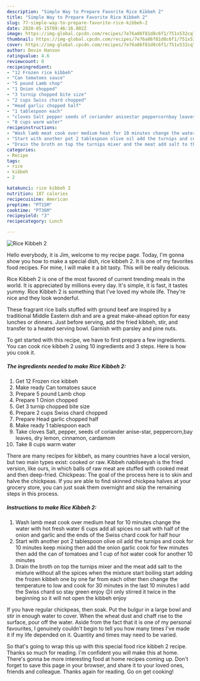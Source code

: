 ```yaml
---
description: "Simple Way to Prepare Favorite Rice Kibbeh 2"
title: "Simple Way to Prepare Favorite Rice Kibbeh 2"
slug: 77-simple-way-to-prepare-favorite-rice-kibbeh-2
date: 2020-05-15T09:46:16.802Z
image: https://img-global.cpcdn.com/recipes/7e76a86f81d8c6f1/751x532cq70/rice-kibbeh-2-recipe-main-photo.jpg
thumbnail: https://img-global.cpcdn.com/recipes/7e76a86f81d8c6f1/751x532cq70/rice-kibbeh-2-recipe-main-photo.jpg
cover: https://img-global.cpcdn.com/recipes/7e76a86f81d8c6f1/751x532cq70/rice-kibbeh-2-recipe-main-photo.jpg
author: Devin Hanson
ratingvalue: 4.6
reviewcount: 8
recipeingredient:
- "12 Frozen rice kibbeh"
- "Can tomatoes sauce"
- "5 pound Lamb chop"
- "1 Onion chopped"
- "3 turnip chopped bite size"
- "2 cups Swiss chard chopped"
- "Head garlic chopped half"
- "1 tablespoon each"
- "cloves Salt pepper seeds of coriander anisestar peppercornbay leaves dry lemon cinnamon cardamom"
- "8 cups warm water"
recipeinstructions:
- "Wash lamb meat cook over medium heat for 10 minutes change the water with hot fresh water 6 cups add all spices no salt with half of the onion and garlic and the ends of the Swiss chard cook for half hour"
- "Start with another pot 2 tablespoon olive oil add the turnips and cook for 10 minutes keep mixing then add the onion garlic cook for few minutes then add the can of tomatoes and 1 cup of hot water cook for another 10 minutes"
- "Drain the broth on top the turnips mixer and the meat add salt to the mixture without all the spices when the mixture start boiling start adding the frozen kibbeh one by one far from each other then change the temperature to low and cook for 30 minutes in the last 10 minutes I add the Swiss chard so stay green enjoy 😉I only stirred it twice in the beginning so it will not open the kibbeh enjoy"
categories:
- Recipe
tags:
- rice
- kibbeh
- 2

katakunci: rice kibbeh 2 
nutrition: 187 calories
recipecuisine: American
preptime: "PT15M"
cooktime: "PT36M"
recipeyield: "3"
recipecategory: Lunch

---
```



![Rice Kibbeh 2](https://img-global.cpcdn.com/recipes/7e76a86f81d8c6f1/751x532cq70/rice-kibbeh-2-recipe-main-photo.jpg)

Hello everybody, it is Jim, welcome to my recipe page. Today, I'm gonna show you how to make a special dish, rice kibbeh 2. It is one of my favorites food recipes. For mine, I will make it a bit tasty. This will be really delicious.

Rice Kibbeh 2 is one of the most favored of current trending meals in the world. It is appreciated by millions every day. It's simple, it is fast, it tastes yummy. Rice Kibbeh 2 is something that I've loved my whole life. They're nice and they look wonderful.

These fragrant rice balls stuffed with ground beef are inspired by a traditional Middle Eastern dish and are a great make-ahead option for easy lunches or dinners. Just before serving, add the fried kibbeh, stir, and transfer to a heated serving bowl. Garnish with parsley and pine nuts.


To get started with this recipe, we have to first prepare a few ingredients. You can cook rice kibbeh 2 using 10 ingredients and 3 steps. Here is how you cook it.

<!--inarticleads1-->

##### The ingredients needed to make Rice Kibbeh 2:

1. Get 12 Frozen rice kibbeh
1. Make ready Can tomatoes sauce
1. Prepare 5 pound Lamb chop
1. Prepare 1 Onion chopped
1. Get 3 turnip chopped bite size
1. Prepare 2 cups Swiss chard chopped
1. Prepare Head garlic chopped half
1. Make ready 1 tablespoon each
1. Take cloves Salt, pepper, seeds of coriander anise-star, peppercorn,bay leaves, dry lemon, cinnamon, cardamom
1. Take 8 cups warm water


There are many recipes for kibbeh, as many countries have a local version, but two main types exist: cooked or raw. Kibbeh nabilseeyah is the fried version, like ours, in which balls of raw meat are stuffed with cooked meat and then deep-fried. Chickpeas: The goal of the process here is to skin and halve the chickpeas. If you are able to find skinned chickpea halves at your grocery store, you can just soak them overnight and skip the remaining steps in this process. 

<!--inarticleads2-->

##### Instructions to make Rice Kibbeh 2:

1. Wash lamb meat cook over medium heat for 10 minutes change the water with hot fresh water 6 cups add all spices no salt with half of the onion and garlic and the ends of the Swiss chard cook for half hour
1. Start with another pot 2 tablespoon olive oil add the turnips and cook for 10 minutes keep mixing then add the onion garlic cook for few minutes then add the can of tomatoes and 1 cup of hot water cook for another 10 minutes
1. Drain the broth on top the turnips mixer and the meat add salt to the mixture without all the spices when the mixture start boiling start adding the frozen kibbeh one by one far from each other then change the temperature to low and cook for 30 minutes in the last 10 minutes I add the Swiss chard so stay green enjoy 😉I only stirred it twice in the beginning so it will not open the kibbeh enjoy


If you have regular chickpeas, then soak. Put the bulgur in a large bowl and stir in enough water to cover. When the wheat dust and chaff rise to the surface, pour off the water. Aside from the fact that it is one of my personal favourites, I genuinely couldn&#39;t begin to tell you how many times I&#39;ve made it if my life depended on it. Quantity and times may need to be varied. 

So that's going to wrap this up with this special food rice kibbeh 2 recipe. Thanks so much for reading. I'm confident you will make this at home. There's gonna be more interesting food at home recipes coming up. Don't forget to save this page in your browser, and share it to your loved ones, friends and colleague. Thanks again for reading. Go on get cooking!
